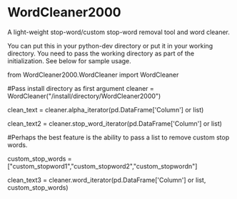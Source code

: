 # WordCleaner2000
A light-weight stop-word/custom stop-word removal tool and word cleaner.

You can put this in your python-dev directory or put it in your working directory. You need to pass the working directory as part of the initialization. See below for sample usage.

from  WordCleaner2000.WordCleaner import WordCleaner

#Pass install directory as first argument
cleaner = WordCleaner("/install/directory/WordCleaner2000")

clean_text = cleaner.alpha_iterator(pd.DataFrame['Column'] or list)

clean_text2 = cleaner.stop_word_iterator(pd.DataFrame['Column'] or list)

#Perhaps the best feature is the ability to pass a list to remove custom stop words.

custom_stop_words =["custom_stopword1","custom_stopword2","custom_stopwordn"]

clean_text3 = cleaner.word_iterator(pd.DataFrame['Column'] or list, custom_stop_words)
